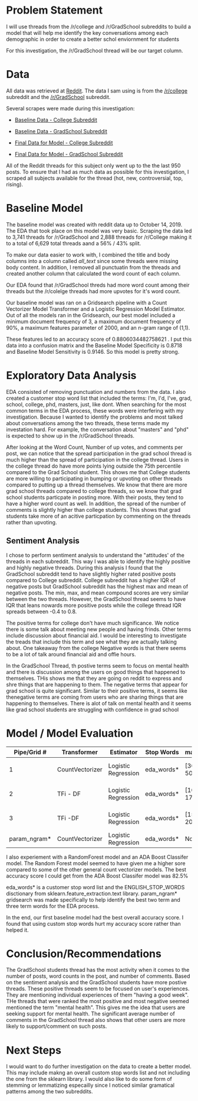 
# Problem Statement

I will use threads from the /r/college and /r/GradSchool subreddits to build a model that will help me identify the key conversations among each demographic in order to create a better schol enviornment for students

For this investigation, the /r/GradSchool thread will be our target column. 


# Data
All data was retrieved at [Reddit](https://reddit.com).
The data I sam using is from the [/r/college](https://www.reddit.com/r/college) subreddit and the [/r/GradSchool](https://www.reddit.com/r/GradSchool/) subreddit. 

Several scrapes were made during this investigation:
- [Baseline Data - College Subreddit](./data/college_oct14.csv)
- [Baseline Data - GradSchool Subreddit](./data/grad_school_oct14.csv)

- [Final Data for Model - College Subreddit](./data/college_oct17.csv)
- [Final Data for Model - GradSchool Subreddit](./data/grad_school_oct17.csv)

All of the Reddit threads for this subject only went up to the the last 950 posts. To ensure that I had as much data as possible for this investigation, I scraped all subjects available for the thread (hot, new, controversial, top, rising). 


# Baseline Model
The baseline model was created with reddit data up to October 14, 2019. The EDA that took place on this model was very basic. Scraping the data led to 3,741 threads for /r/GradSchool and 2,888 threads for /r/College making it to a total of 6,629 total threads aand a 56% / 43% split.

To make our data easier to work with, I combined the title and body columns into a column called _all_text_ since some threads were missing body content. In addition, I removed all punctuatin from the threads and created another column that calculated the word count of each column. 

Our EDA found that /r/GradSchool threds had more word count among their threads but the /r/colelge threads had more upvotes for it's word count. 

Our baseline model was ran on a Gridsearch pipeline with a Count Vectorizer Model Transformer and a Logistic Regression Model Estimator. Out of all the models ran in the Gridsearch, our best model included a minimum document frequency of 3, a maximum document frequency of 90%, a maximum features parameter of 2000, and an n-gram range of (1,1).

These features led to an accuracy score of 0.8806034482758621 . I put this data into a confusion matrix and the Baseline Model Specificity is 0.8718 and Baseline Model Sensitivity is 0.9146. So this model is pretty strong.

# Exploratory Data Analysis
EDA consisted of removing punctuation and numbers from the data. I also created a customer stop word list that included the terms: I'm, I'd, I've, grad, school, college, phd, masters, just, like dont. When searching for the most common terms in the EDA process, these words were interfering with my investigation. Because I wanted to identify the problems and most talked about conversations among the two threads, these terms made my investation hard. For example, the conversation about "masters" and "phd" is expected to show up in the /r/GradSchool threads. 

After looking at the Word Count, Number of up votes, and comments per post, we can notice that the spread participation in the grad school thread is much higher than the spread of participation in the college thread. Users in the college thread do have more points lying outside the 75th percentile compared to the Grad School student. This shows me that College students are more willing to participating in bumping or upvoting on other threads compared to putting up a thread themselves. We know that there are more grad school threads compared to college threads, so we know that grad school students particpate in posting more. With their posts, they tend to have a higher word count as well. In addition, the spread of the number of comments is slightly higher than college students. This shows that grad students take more of an acitive particpation by commenting on the threads rather than upvoting.

## Sentiment Analysis
I chose to perform sentiment analysis to understand the "attitudes' of the threads in each subreddit. This way I was able to identify the highly positive and highly negative threads. During this analysis I found that the GradSchool subreddit tend to have slightly higher rated positive posts compared to College subreddit. College subreddit has a higher IQR of negative posts but GradSchool subreddit has the highest max and mean of negative posts. The min, max, and mean compound scores are very similar between the two threads. However, the GradSchool thread seems to have IQR that leans nowards more positive posts while the college thread IQR spreads between -0.4 to 0.8.

The positive terms for college don't have much significance. We notice there is some talk about meeting new people and having frinds. Other terms include discussion about financial aid. I would be interesting to investigate the treads that include this term and see what they are actually talking about. One takeaway from the college Negative words is that there seems to be a lot of talk around financial aid and offie hours.

In the GradSchool Thread, th postive terms seem to focus on mental health and there is discussion among the users on good things that happened to themselves. THis shows me that they are going on reddit to express and shre things that are happening to them. The negative terms that appear for grad school is quite significant. Similar to their positive terms, it seems like thenegative terms are coming from users who are sharing things that are happening to themselves. There is alot of talk on mental health and it seems like grad school students are struggling with confidence in grad school


# Model / Model Evaluation

| Pipe/Grid # | Transformer   | Estimator | Stop Words | max_features | min_df | max_df | ngram_range |
|------|------| ------| ------| ------| ------| ------| ------|
| 1 | CountVectorizer | Logistic Regression | eda_words* | [3000, 4000, 5000] | [10, 25, 50] | [0.8, 0.9] | [(1,3), (1,2), (2,2) ] |
| 2 | TFi - DF | Logistic Regression | eda_words* | [1000, 1500, 1700] | [20, 25, 40] | [0.8, 0.85, 0.9] | (1,1) |
| 3 | TFi -DF | Logistic Regression | eda_words* | [1500, 1700, 2000] | [35, 37, 42] | [0.85, 0.9] | [1,1]
| param_ngram* | CountVectorizer | Logistic Regression | eda_words* | None | 1 | 1.0 | [(2,3) , (3,3)] |

I also experiement with a RandomForest model and an ADA Boost Classifer model. The Random Forest model seemed to have given me a higher sore compared to some of the other general count vectorizer models. The best accuracy score I could get from the ADA Boost Classifer model was 82.5%

eda_words* is a customer stop word list and the ENGLISH_STOP_WORDS disctionary from sklearn.feature_extraction.text library. 
param_ngram* gridsearch was made specifically to help identify the best two term and three term words for the EDA process.

In the end, our first baseline model had the best overall accuracy score. I found that using custom stop words hurt my accuracy score rather than helped it. 


# Conclusion/Recommendations 
The GradSchool students thread has the most activity when it comes to the number of posts, word counts in the post, and number of comments. Based on the sentiment analysis and the GradSchool students have more postive threads. These positive threads seem to be focused on user's experiences. They are mentioning individual experiences of them "having a good week". THe threads that were ranked the most positive and most negative seemed mentioned the term "mental health". This gives me the idea that users are seeking support for mental health. The significant average number of comments in the GradSchool thread also shows that other users are more likely to support/comment on such posts. 

# Next Steps
I would want to do further investigation on the data to create a better model. This may include makng an overall custom stop words list and not including the one from the sklearn library. I would also like to do some form of stemming or lemmatizing especailly since I noticed similar gramatical patterns among the two subreddits. 
